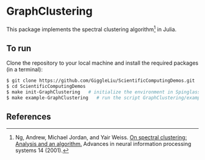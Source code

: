 # GraphClustering

This package implements the spectral clustering algorithm[^Ng2001] in Julia.

## To run

Clone the repository to your local machine and install the required packages (in a terminal):

```bash
$ git clone https://github.com/GiggleLiu/ScientificComputingDemos.git
$ cd ScientificComputingDemos
$ make init-GraphClustering   # initialize the environment in Spinglass and GraphClustering/examples
$ make example-GraphClustering   # run the script GraphClustering/examples/main.jl
```

## References

[^Ng2001]: Ng, Andrew, Michael Jordan, and Yair Weiss. [On spectral clustering: Analysis and an algorithm.](https://papers.nips.cc/paper_files/paper/2001/hash/801272ee79cfde7fa5960571fee36b9b-Abstract.html) Advances in neural information processing systems 14 (2001).
